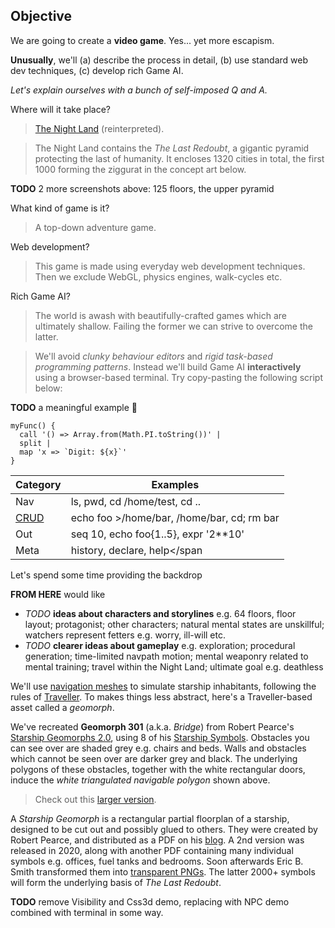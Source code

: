 ## Objective

We are going to create a **video game**.
Yes... yet more escapism.

**Unusually**, we'll
(a) describe the process in detail,
(b) use standard web dev techniques,
(c) develop rich Game AI.

_Let's explain ourselves with a bunch of self-imposed Q and A._

Where will it take place?
> [The Night Land](https://en.wikipedia.org/wiki/The_Night_Land "@new-tab") (reinterpreted).

> The Night Land contains the _The Last Redoubt_,
> a gigantic pyramid protecting the last of humanity.
> It encloses 1320 cities in total,
> the first 1000 forming the ziggurat in the concept art below.

<div
  class="tabs"
  name="redoubt-sketch-1"
  height="450"
  enabled="true"
  tabs="[
    { key: 'component', filepath: 'example/Images#redoubt-sketches' },
  ]"
></div>

__TODO__ 2 more screenshots above: 125 floors, the upper pyramid


What kind of game is it?
> A top-down adventure game.

Web development?
> This game is made using everyday web development techniques.
> Then we exclude WebGL, physics engines, walk-cycles etc.

Rich Game AI?
> The world is awash with beautifully-crafted games which are ultimately shallow.
> Failing the former we can strive to overcome the latter.

> We'll avoid _clunky behaviour editors_ and _rigid task-based programming patterns_.
> Instead we'll build Game AI **interactively** using a browser-based terminal. Try copy-pasting the following script below:

__TODO__ a meaningful example 🚧

~~~
myFunc() {
  call '() => Array.from(Math.PI.toString())' |
  split |
  map 'x => `Digit: ${x}`'
}
~~~


  <div
    class="tabs"
    name="terminal-demo"
    height="300"
    tabs="[
      { key: 'terminal', filepath: 'test' },
    ]"
  ></div>

  | Category | Examples  |
  | ------- | ---------- |
  | Nav | <span class="cmd">ls</span>, <span class="cmd">pwd</span>, <span class="cmd">cd /home/test</span>, <span class="cmd">cd ..</span> |
  | [CRUD](https://en.wikipedia.org/wiki/Create,_read,_update_and_delete "@new-tab") | <span class="cmd">echo foo >/home/bar</span>, <span class="cmd">/home/bar</span>, <span class="cmd">cd; rm bar</span> |
  | Out | <span class="cmd">seq 10</span>, <span class="cmd">echo foo{1..5}</span>, <span class="cmd">expr '2**10'</span> |
  | Meta | <span class="cmd">history</span>, <span class="cmd"> declare</span>, <span class="cmd">help</span


Let's spend some time providing the backdrop

__FROM HERE__ would like
- _TODO_ __ideas about characters and storylines__ e.g. 64 floors, floor layout; protagonist; other characters; natural mental states are unskillful; watchers represent fetters e.g. worry, ill-will etc.
- _TODO_ __clearer ideas about gameplay__ e.g. exploration; procedural generation; time-limited navpath motion; mental weaponry related to mental training; travel within the Night Land; ultimate goal e.g. deathless

We'll use [navigation meshes](https://en.wikipedia.org/wiki/Navigation_mesh) to simulate starship inhabitants,
following the rules of [Traveller](https://en.wikipedia.org/wiki/Traveller_%28role-playing_game%29).
To makes things less abstract, here's a Traveller-based asset called a _geomorph_.


<div
  class="tabs"
  name="geomorph-301-debug"
  height="400"
  tabs="[{ key: 'component', filepath: 'example/Images#geomorph-301' }]"
></div>

We've recreated **Geomorph 301** (a.k.a. _Bridge_) from Robert Pearce's [Starship Geomorphs 2.0](http://travellerrpgblog.blogspot.com/2018/10/the-starship-geomorphs-book-if-finally.html),
using 8 of his [Starship Symbols](http://travellerrpgblog.blogspot.com/2020/08/starship-symbols-book.html).
Obstacles you can see over are shaded grey e.g. chairs and beds.
Walls and obstacles which cannot be seen over are darker grey and black. The underlying polygons of these obstacles, together with the white rectangular doors, induce the _white triangulated navigable polygon_ shown above.

> Check out this [larger version](/pics/g-301--bridge.debug.x2.png "@new-tab").

<aside>

A _Starship Geomorph_ is a rectangular partial floorplan of a starship, designed to be cut out and possibly glued to others.
They were created by Robert Pearce, and distributed as a PDF on his [blog](http://travellerrpgblog.blogspot.com/).
A 2nd version was released in 2020, along with another PDF containing many individual symbols e.g. offices, fuel tanks and bedrooms. Soon afterwards Eric B. Smith transformed them into [transparent PNGs](http://gurpsland.no-ip.org/geomorphs/).
The latter 2000+ symbols will form the underlying basis of _The Last Redoubt_.

</aside>

__TODO__ remove Visibility and Css3d demo, replacing with NPC demo combined with terminal in some way.

<!-- We end with two basic demos.
You can pan/zoom, move the eyes, and view the obstacle polygons in 3D.
There are respective CodeSandboxes i.e. [visibility](https://codesandbox.io/s/rogue-markup-visibility-demo-k66zi?file=/src/example/Visibility.jsx "@new-tab") and [height](https://codesandbox.io/s/rogue-markup-3d-demo-forked-gyher?file=/src/example/Css3d.jsx "@new-tab"). -->


<div
  class="tabs"
  name="light-demo"
  height="340"
  tabs="[
    // { key: 'component', filepath: 'example/Visibility#301' },
    { key: 'component', filepath: 'example/Css3d#301' },
  ]"
></div>

